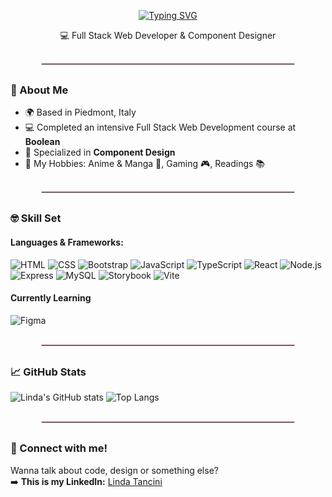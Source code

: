 <p align="center">
 <a href="https://git.io/typing-svg"><img src="https://readme-typing-svg.demolab.com?font=Pacifico&size=28&pause=200&color=FF69B4&center=true&vCenter=true&width=650&lines=Hi+there!;+I%E2%80%99m+Linda+Tancini+%E2%9C%A8" alt="Typing SVG" /></a>
</p>

<p align="center">
💻 Full Stack Web Developer & Component Designer
</p>

<hr style="border:1px solid #F7C6D0; width:80%; margin: 30px auto;">

### 🌸 About Me

<ul>
<li>🌍 Based in Piedmont, Italy</li>
<li>💻 Completed an intensive Full Stack Web Development course at <b>Boolean</b></li>
<li>🎨 Specialized in <b>Component Design</b></li>
<li>🌟 My Hobbies: Anime & Manga 💮, Gaming 🎮, Readings 📚 </li>
</ul>

<hr style="border:1px solid #F7C6D0; width:80%; margin: 30px auto;">

### 🤓 Skill Set

#### Languages & Frameworks:

![HTML](https://img.shields.io/badge/HTML-E34F26?style=for-the-badge&logo=html5&logoColor=white)
![CSS](https://img.shields.io/badge/CSS-1572B6?style=for-the-badge&logo=css3&logoColor=white)
![Bootstrap](https://img.shields.io/badge/Bootstrap-7952B3?style=for-the-badge&logo=bootstrap&logoColor=white)
![JavaScript](https://img.shields.io/badge/JavaScript-F7DF1E?style=for-the-badge&logo=javascript&logoColor=black)
![TypeScript](https://img.shields.io/badge/TypeScript-3178C6?style=for-the-badge&logo=typescript&logoColor=white)
![React](https://img.shields.io/badge/React-61DAFB?style=for-the-badge&logo=react&logoColor=black)
![Node.js](https://img.shields.io/badge/Node.js-339933?style=for-the-badge&logo=node.js&logoColor=white)
![Express](https://img.shields.io/badge/Express-000000?style=for-the-badge&logo=express&logoColor=white)
![MySQL](https://img.shields.io/badge/MySQL-4479A1?style=for-the-badge&logo=mysql&logoColor=white)
![Storybook](https://img.shields.io/badge/Storybook-FF4785?style=for-the-badge&logo=storybook&logoColor=white)
![Vite](https://img.shields.io/badge/Vite-646CFF?style=for-the-badge&logo=vite&logoColor=white)

#### Currently Learning

![Figma](https://img.shields.io/badge/Figma-F24E1E?style=for-the-badge&logo=figma&logoColor=white)

<hr style="border:1px solid #F7C6D0; width:80%; margin: 30px auto;">

### 📈 GitHub Stats

![Linda's GitHub stats](https://github-readme-stats.vercel.app/api?username=LindaTancini&show_icons=true&theme=rose_pine)
![Top Langs](https://github-readme-stats.vercel.app/api/top-langs/?username=LindaTancini&layout=compact&theme=rose_pine)

<hr style="border:1px solid #F7C6D0; width:80%; margin: 30px auto;">

### 💌 Connect with me!

Wanna talk about code, design or something else?  
➡️ **This is my LinkedIn:** [Linda Tancini](https://www.linkedin.com/in/linda-tancini-2ba649388/)



